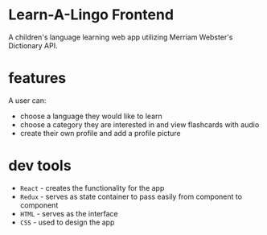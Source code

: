 # Learn-A-Lingo Frontend
A children's language learning web app utilizing Merriam Webster's Dictionary API.

# features
A user can:
* choose a language they would like to learn
* choose a category they are interested in and view flashcards with audio
* create their own profile and add a profile picture

# dev tools
- `React` - creates the functionality for the app
- `Redux` - serves as state container to pass easily from component to component
- `HTML` - serves as the interface 
- `CSS` - used to design the app

